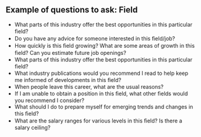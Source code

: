 ## Example of questions to ask: Field

- What parts of this industry offer the best opportunities in this particular ﬁeld?
- Do you have any advice for someone interested in this ﬁeld/job?
- How quickly is this ﬁeld growing? What are some areas of growth in this ﬁeld? Can you estimate future
job openings?
- What parts of this industry offer the best opportunities in this particular ﬁeld?
- What industry publications would you recommend I read to help keep me informed of developments in
this ﬁeld?
- When people leave this career, what are the usual reasons?
- If I am unable to obtain a position in this ﬁeld, what other ﬁelds would you recommend I consider?
- What should I do to prepare myself for emerging trends and changes in this ﬁeld?
- What are the salary ranges for various levels in this ﬁeld? Is there a salary ceiling?